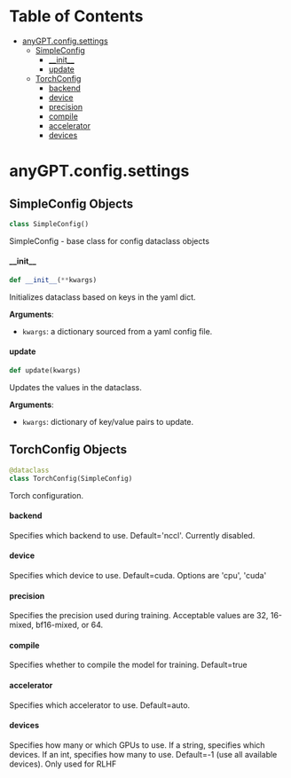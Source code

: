 # Table of Contents

* [anyGPT.config.settings](#anyGPT.config.settings)
  * [SimpleConfig](#anyGPT.config.settings.SimpleConfig)
    * [\_\_init\_\_](#anyGPT.config.settings.SimpleConfig.__init__)
    * [update](#anyGPT.config.settings.SimpleConfig.update)
  * [TorchConfig](#anyGPT.config.settings.TorchConfig)
    * [backend](#anyGPT.config.settings.TorchConfig.backend)
    * [device](#anyGPT.config.settings.TorchConfig.device)
    * [precision](#anyGPT.config.settings.TorchConfig.precision)
    * [compile](#anyGPT.config.settings.TorchConfig.compile)
    * [accelerator](#anyGPT.config.settings.TorchConfig.accelerator)
    * [devices](#anyGPT.config.settings.TorchConfig.devices)

<a id="anyGPT.config.settings"></a>

# anyGPT.config.settings

<a id="anyGPT.config.settings.SimpleConfig"></a>

## SimpleConfig Objects

```python
class SimpleConfig()
```

SimpleConfig - base class for config dataclass objects

<a id="anyGPT.config.settings.SimpleConfig.__init__"></a>

#### \_\_init\_\_

```python
def __init__(**kwargs)
```

Initializes dataclass based on keys in the yaml dict.

**Arguments**:

- `kwargs`: a dictionary sourced from a yaml config file.

<a id="anyGPT.config.settings.SimpleConfig.update"></a>

#### update

```python
def update(kwargs)
```

Updates the values in the dataclass.

**Arguments**:

- `kwargs`: dictionary of key/value pairs to update.

<a id="anyGPT.config.settings.TorchConfig"></a>

## TorchConfig Objects

```python
@dataclass
class TorchConfig(SimpleConfig)
```

Torch configuration.

<a id="anyGPT.config.settings.TorchConfig.backend"></a>

#### backend

Specifies which backend to use. Default='nccl'. Currently disabled.

<a id="anyGPT.config.settings.TorchConfig.device"></a>

#### device

Specifies which device to use. Default=cuda. Options are 'cpu', 'cuda'

<a id="anyGPT.config.settings.TorchConfig.precision"></a>

#### precision

Specifies the precision used during training. Acceptable values are 32, 16-mixed,
bf16-mixed, or 64.

<a id="anyGPT.config.settings.TorchConfig.compile"></a>

#### compile

Specifies whether to compile the model for training. Default=true

<a id="anyGPT.config.settings.TorchConfig.accelerator"></a>

#### accelerator

Specifies which accelerator to use. Default=auto.

<a id="anyGPT.config.settings.TorchConfig.devices"></a>

#### devices

Specifies how many or which GPUs to use. If a string, specifies which devices.
If an int, specifies how many to use. Default=-1 (use all available devices). Only used for RLHF
